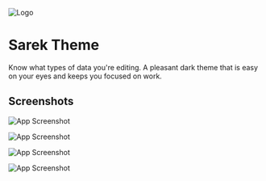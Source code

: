 ![Logo](https://i.postimg.cc/ncvYGBQX/logo-Title.png)

# Sarek Theme

Know what types of data you're editing.
A pleasant dark theme that is easy on your eyes and keeps you focused on work.

## Screenshots

![App Screenshot](https://i.postimg.cc/HsfX1zV0/Screenshot-2024-03-17-133301.png)

![App Screenshot](https://i.postimg.cc/L4QjN2Sb/Screenshot-2024-03-17-133508.png)

![App Screenshot](https://i.postimg.cc/fyPXLj5N/Screenshot-2024-03-17-133642.png)

![App Screenshot](https://i.postimg.cc/qMtyFSMM/screenshot-csharp.png)
